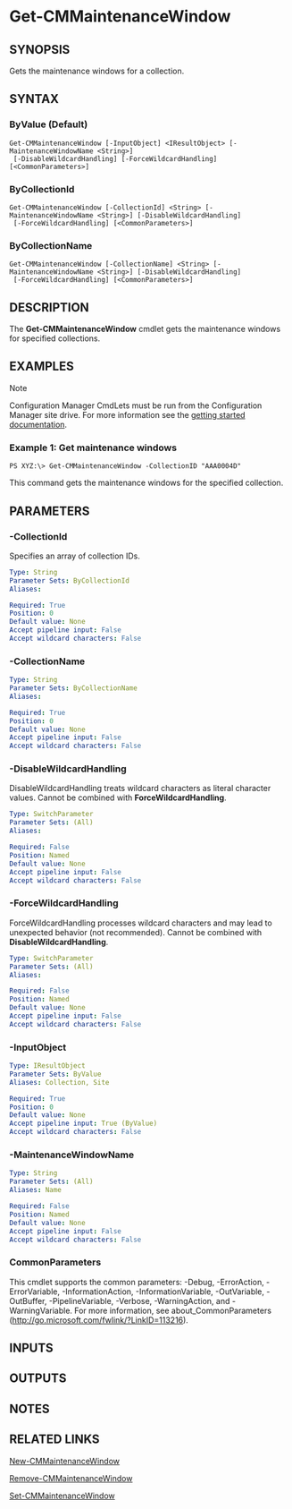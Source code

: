 ﻿---
external help file: AdminUI.PS.Collections.dll-Help.xml
ms.assetid: 78ED339E-4DB8-4C21-B704-85031ECF01F8
online version: https://go.microsoft.com/fwlink/?linkid=833736
schema: 2.0.0
---

# Get-CMMaintenanceWindow

## SYNOPSIS
Gets the maintenance windows for a collection.

## SYNTAX

### ByValue (Default)
```
Get-CMMaintenanceWindow [-InputObject] <IResultObject> [-MaintenanceWindowName <String>]
 [-DisableWildcardHandling] [-ForceWildcardHandling] [<CommonParameters>]
```

### ByCollectionId
```
Get-CMMaintenanceWindow [-CollectionId] <String> [-MaintenanceWindowName <String>] [-DisableWildcardHandling]
 [-ForceWildcardHandling] [<CommonParameters>]
```

### ByCollectionName
```
Get-CMMaintenanceWindow [-CollectionName] <String> [-MaintenanceWindowName <String>] [-DisableWildcardHandling]
 [-ForceWildcardHandling] [<CommonParameters>]
```

## DESCRIPTION
The **Get-CMMaintenanceWindow** cmdlet gets the maintenance windows for specified collections.

## EXAMPLES

> [!NOTE]
> Configuration Manager CmdLets must be run from the Configuration Manager site drive.  For more information see the [getting started documentation](https://docs.microsoft.com/en-us/powershell/sccm/overview).


### Example 1: Get maintenance windows
```
PS XYZ:\> Get-CMMaintenanceWindow -CollectionID "AAA0004D"
```

This command gets the maintenance windows for the specified collection.

## PARAMETERS

### -CollectionId
Specifies an array of collection IDs.

```yaml
Type: String
Parameter Sets: ByCollectionId
Aliases: 

Required: True
Position: 0
Default value: None
Accept pipeline input: False
Accept wildcard characters: False
```

### -CollectionName
```yaml
Type: String
Parameter Sets: ByCollectionName
Aliases: 

Required: True
Position: 0
Default value: None
Accept pipeline input: False
Accept wildcard characters: False
```

### -DisableWildcardHandling
DisableWildcardHandling treats wildcard characters as literal character values. Cannot be combined with **ForceWildcardHandling**.

```yaml
Type: SwitchParameter
Parameter Sets: (All)
Aliases: 

Required: False
Position: Named
Default value: None
Accept pipeline input: False
Accept wildcard characters: False
```

### -ForceWildcardHandling
ForceWildcardHandling processes wildcard characters and may lead to unexpected behavior (not recommended). Cannot be combined with **DisableWildcardHandling**.

```yaml
Type: SwitchParameter
Parameter Sets: (All)
Aliases: 

Required: False
Position: Named
Default value: None
Accept pipeline input: False
Accept wildcard characters: False
```

### -InputObject
 

```yaml
Type: IResultObject
Parameter Sets: ByValue
Aliases: Collection, Site

Required: True
Position: 0
Default value: None
Accept pipeline input: True (ByValue)
Accept wildcard characters: False
```

### -MaintenanceWindowName
```yaml
Type: String
Parameter Sets: (All)
Aliases: Name

Required: False
Position: Named
Default value: None
Accept pipeline input: False
Accept wildcard characters: False
```

### CommonParameters
This cmdlet supports the common parameters: -Debug, -ErrorAction, -ErrorVariable, -InformationAction, -InformationVariable, -OutVariable, -OutBuffer, -PipelineVariable, -Verbose, -WarningAction, and -WarningVariable. For more information, see about_CommonParameters (http://go.microsoft.com/fwlink/?LinkID=113216).

## INPUTS

## OUTPUTS

## NOTES

## RELATED LINKS

[New-CMMaintenanceWindow](New-CMMaintenanceWindow.md)

[Remove-CMMaintenanceWindow](Remove-CMMaintenanceWindow.md)

[Set-CMMaintenanceWindow](Set-CMMaintenanceWindow.md)


